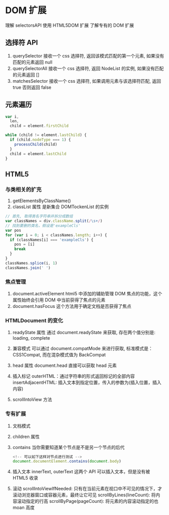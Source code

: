 # DOM 扩展

理解 selectorsAPI
使用 HTML5DOM 扩展
了解专有的 DOM 扩展

## 选择符 API

1. querySelector
   接收一个 css 选择符, 返回该模式匹配的第一个元素, 如果没有匹配的元素返回 null
2. querySelectorAll
   接收一个 css 选择符, 返回 NodeList 的实例, 如果没有匹配的元素返回 []
3. matchesSelector
   接收一个 css 选择符, 如果调用元素与该选择符匹配, 返回 true 否则返回 false

## 元素遍历

```js
var i,
  len,
  child = element.firstChild

while (child != element.lastChild) {
  if (child.nodeType === 1) {
    processChild(child)
  }
  child = element.lastChild
}
```

## HTML5

### 与类相关的扩充

1. getElementsByClassName()
2. classList 属性
   是新集合 DOMTockenList 的实例

```js
// 首先, 取得类名字符串并拆分成数组
var classNames = div.className.split(/\s+/)
// 找到要删的类名，假设是'exampleCls'
var pos
for (var i = 0; i < classNames.length; i++) {
  if (classNames[i] === 'exampleCls') {
    pos = [i]
    break
  }
}
classNames.splice(i, 1)
classNames.join(' ')
```

### 焦点管理

1. document.activeElement
   html5 中添加的辅助管理 DOM 焦点的功能，这个属性始终会引用 DOM 中当前获得了焦点的元素
2. document.hasFocus
   这个方法用于确定文档是否获得了焦点

### HTMLDocument 的变化

1. readyState 属性
   通过 document.readyState 来获取, 存在两个值分别是: loading, complete

2. 兼容模式
   可以通过 document.compatMode 来进行获取, 标准模式是：CSS1Compat, 而在混杂模式值为 BackCompat

3. head 属性
   document.head 直接可以获取 head 元素
4. 插入标记
   outerHTML：通过字符串的形式返回标记的全部内容
   insertAdjacentHTML: 插入文本到指定位置，传入的参数为(插入位置，插入内容)

5. scrollIntoView 方法

### 专有扩展

1. 文档模式

2. children 属性

3. contains
   当你需要知道某个节点是不是另一个节点的后代
   ```js
   <!-- 可以如下这样对节点进行测试 -->
   document.documentElement.contains(document.body)
   ```
4. 插入文本
   innerText, outerText 这两个 API 可以插入文本，但是没有被 HTML5 收录

5. 滚动
   scrollIntoViewIfNeeded: 只有在当前元素在视口中不可见的情况下，才滚动浏览器窗口或容器元素，最终让它可见
   scrollByLines(lineCount): 将内容滚动指定的行高
   scrollByPage(pageCount): 将元素的内容滚动指定的也 moan 高度
